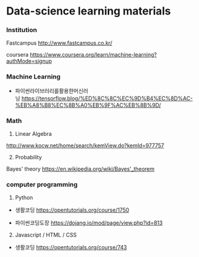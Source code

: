 # Data-science learning materials

### Institution

Fastcampus 
http://www.fastcampus.co.kr/

coursera
https://www.coursera.org/learn/machine-learning?authMode=signup


### Machine Learning

- 파이썬라이브러리를활용한머신러닝 https://tensorflow.blog/%ED%8C%8C%EC%9D%B4%EC%8D%AC-%EB%A8%B8%EC%8B%A0%EB%9F%AC%EB%8B%9D/


### Math

1. Linear Algebra 

http://www.kocw.net/home/search/kemView.do?kemId=977757

2. Probability

Bayes' theory https://en.wikipedia.org/wiki/Bayes'_theorem


### computer programming

1. Python 

- 생활코딩 https://opentutorials.org/course/1750

- 파이썬코딩도장 https://dojang.io/mod/page/view.php?id=813

2. Javascript / HTML / CSS
- 생활코딩 https://opentutorials.org/course/743



